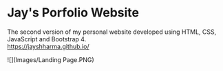 # Jay's Porfolio Website
The second version of my personal website developed using HTML, CSS, JavaScript and Bootstrap 4. 
<br> https://jayshharma.github.io/ 


![](Images/Landing Page.PNG)

